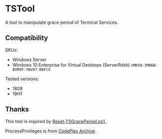 # TSTool

A tool to manipulate grace period of Terminal Services.

## Compatibility

SKUs:
* Windows Server
* Windows 10 Enterprise for Virtual Desktops (ServerRdsh) `VMKVQ-3MN6B-BVM9F-YWV97-R9FCX`

Tested versions:
* 1809
* 19H1

## Thanks

This tool is inspired by [Reset-TSGracePeriod.ps1
](https://gallery.technet.microsoft.com/scriptcenter/Reset-Terminal-Server-RDS-44922d91).

ProcessPrivileges is from [CodePlex Archive](https://archive.codeplex.com/?p=processprivileges).
